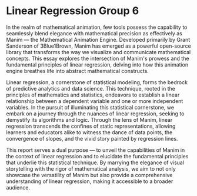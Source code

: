 # Linear Regression Group 6

In the realm of mathematical animation, few tools possess the capability to seamlessly blend elegance with mathematical precision as effectively as Manim — the Mathematical Animation Engine. Developed primarily by Grant Sanderson of 3Blue1Brown, Manim has emerged as a powerful open-source library that transforms the way we visualize and communicate mathematical concepts. This essay explores the intersection of Manim's prowess and the fundamental principles of linear regression, delving into how this animation engine breathes life into abstract mathematical constructs.

Linear regression, a cornerstone of statistical modeling, forms the bedrock of predictive analytics and data science. This technique, rooted in the principles of mathematics and statistics, endeavors to establish a linear relationship between a dependent variable and one or more independent variables. In the pursuit of illuminating this statistical cornerstone, we embark on a journey through the nuances of linear regression, seeking to demystify its algorithms and logic. Through the lens of Manim, linear regression transcends the confines of static representations, allowing learners and educators alike to witness the dance of data points, the convergence of slopes, and the vivid story painted by regression lines.

This report serves a dual purpose — to unveil the capabilities of Manim in the context of linear regression and to elucidate the fundamental principles that underlie this statistical technique. By marrying the elegance of visual storytelling with the rigor of mathematical analysis, we aim to not only showcase the versatility of Manim but also provide a comprehensive understanding of linear regression, making it accessible to a broader audience. 
